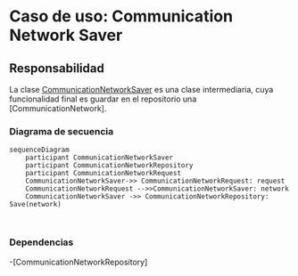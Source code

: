 # Caso de uso: Communication Network Saver
## Responsabilidad
La clase [CommunicationNetworkSaver]() es una clase intermediaria,
cuya funcionalidad final es guardar en el repositorio una
[CommunicationNetwork]. 

### Diagrama de secuencia
````mermaid
sequenceDiagram
    participant CommunicationNetworkSaver
    participant CommunicationNetworkRepository
    participant CommunicationNetworkRequest
    CommunicationNetworkSaver->> CommunicationNetworkRequest: request
    CommunicationNetworkRequest -->>CommunicationNetworkSaver: network
    CommunicationNetworkSaver ->> CommunicationNetworkRepository: Save(network)
    
    
````

### Dependencias
-[CommunicationNetworkRepository]